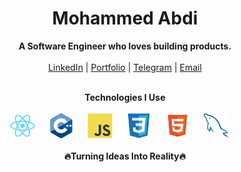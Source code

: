 <h1 align="center">Mohammed Abdi</h1>
<p align="center">
  <b>A Software Engineer who loves building products.</b><br/> <br/>
  <a href="https://www.linkedin.com/in/mohammed-abdi-tahir/" target="_blank">LinkedIn</a> |
  <a href="https://mohammed-abdi.vercel.app/" target="_blank">Portfolio</a> |
  <a href="https://t.me/its_mamme" target="_blank">Telegram</a> |
  <a href="mailto:your.mohammedabdi.ta@gmail.com" target="_blank">Email</a>
  <br/><br/>
</p>

<div align="center">
<b>Technologies I Use</b><br/> <br/>
<img src="assets/library/react.svg" alt="React" height="40" /> <img width="14"/>
<img src="assets/language/cplusplus.svg" alt="C++" height="40" /> <img width="14"/>
<img src="assets/language/javascript.svg" alt="JavaScript" height="40" /> <img width="14"/>
<img src="assets/language/css.svg" alt="CSS" height="40" /> <img width="14"/>
<img src="assets/language/html.svg" alt="HTML" height="40" /> <img width="14"/>
<img src="assets/database/mysql.svg" alt="MYSQL" height="40" /> <img width="14"/>
<br/><br/><b>🔥Turning Ideas Into Reality🔥</b><br/>
</div>

